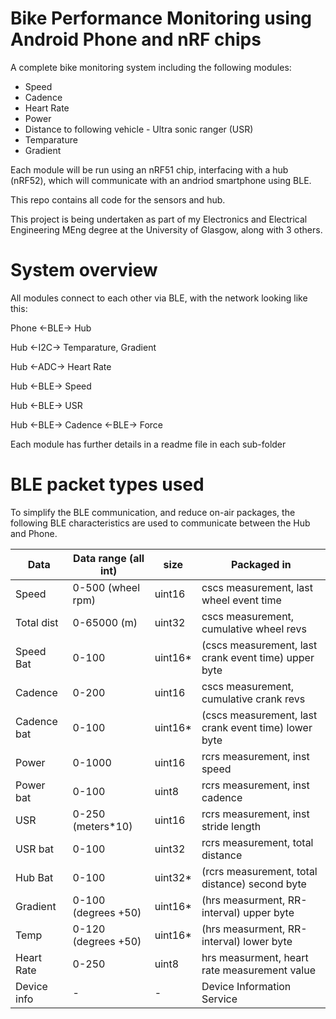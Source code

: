 # Bike Performance Monitoring using Android Phone and nRF chips

A complete bike monitoring system including the following modules:
- Speed
- Cadence
- Heart Rate
- Power
- Distance to following vehicle - Ultra sonic ranger (USR)
- Temparature
- Gradient

Each module will be run using an nRF51 chip, interfacing with a hub (nRF52), which will communicate with an andriod smartphone using BLE.

This repo contains all code for the sensors and hub.

This project is being undertaken as part of my Electronics and Electrical Engineering MEng degree at the University of Glasgow, along with 3 others.

# System overview

All modules connect to each other via BLE, with the network looking like this:

Phone   <-BLE->    Hub


Hub     <-I2C->    Temparature, Gradient

Hub     <-ADC->    Heart Rate

Hub     <-BLE->    Speed

Hub     <-BLE->    USR

Hub     <-BLE->    Cadence  <-BLE->   Force


Each module has further details in a readme file in each sub-folder

# BLE packet types used

To simplify the BLE communication, and reduce on-air packages, the following BLE characteristics
are used to communicate between the Hub and Phone.

| Data	        |Data range (all int)	        | size	    | Packaged in|
| ------------- |------------------------------ | -------   | ---------------|
| Speed	        | 0-500 (wheel rpm)             | uint16	| cscs measurement, last wheel event time |
| Total dist    | 0-65000 (m)	                | uint32	| cscs measurement, cumulative wheel revs |
| Speed Bat	    | 0-100	                        | uint16*   | (cscs measurement, last crank event time) upper byte |
| Cadence	    | 0-200	                        | uint16    | cscs measurement, cumulative crank revs |
| Cadence bat	| 0-100	                        | uint16*   | (cscs measurement, last crank event time) lower byte |
| Power	        | 0-1000	                    | uint16	| rcrs measurement, inst speed |
| Power bat	    | 0-100	                        | uint8	    | rcrs measurement, inst cadence |
| USR	        | 0-250 (meters*10)	            | uint16    | rcrs measurement, inst stride length |
| USR bat	    | 0-100	                        | uint32    | rcrs measurement, total distance |
| Hub Bat	    | 0-100	                        | uint32*   | (rcrs measurement, total distance) second byte |
| Gradient	    | 0-100 (degrees +50)	        | uint16*   | (hrs measurment, RR-interval) upper byte |
| Temp	        | 0-120 (degrees +50)	        | uint16*   | (hrs measurment, RR-interval) lower byte |
| Heart Rate	| 0-250	                        | uint8	    | hrs measurment, heart rate measurement value |
| Device info	| -	                            | -	        | Device Information Service |
